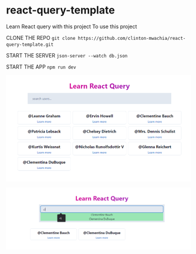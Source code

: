 # react-query-template
Learn React query with this project
To use this project

CLONE THE REPO
`git clone https://github.com/clinton-mwachia/react-query-template.git`

START THE SERVER
`json-server --watch db.json`

START THE APP
`npm run dev`

![users](/src/assets/learn-react-query.png)


![search](/src/assets/learn-react-query-search.png)
